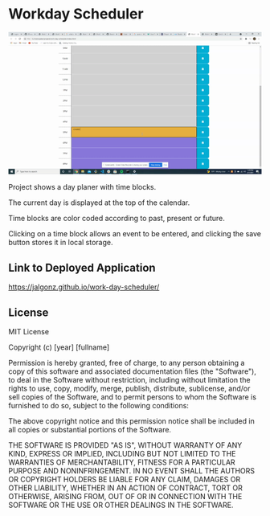 # Workday Scheduler

![A work day scheduler](./assets/calendar-gif.gif)

Project shows a day planer with time blocks.

The current day is displayed at the top of the calendar.

Time blocks are color coded according to past, present or future.

Clicking on a time block allows an event to be entered, and clicking the save button stores it in local storage.

## Link to Deployed Application
https://jalgonz.github.io/work-day-scheduler/

## License
MIT License

Copyright (c) [year] [fullname]

Permission is hereby granted, free of charge, to any person obtaining a copy
of this software and associated documentation files (the "Software"), to deal
in the Software without restriction, including without limitation the rights
to use, copy, modify, merge, publish, distribute, sublicense, and/or sell
copies of the Software, and to permit persons to whom the Software is
furnished to do so, subject to the following conditions:

The above copyright notice and this permission notice shall be included in all
copies or substantial portions of the Software.

THE SOFTWARE IS PROVIDED "AS IS", WITHOUT WARRANTY OF ANY KIND, EXPRESS OR
IMPLIED, INCLUDING BUT NOT LIMITED TO THE WARRANTIES OF MERCHANTABILITY,
FITNESS FOR A PARTICULAR PURPOSE AND NONINFRINGEMENT. IN NO EVENT SHALL THE
AUTHORS OR COPYRIGHT HOLDERS BE LIABLE FOR ANY CLAIM, DAMAGES OR OTHER
LIABILITY, WHETHER IN AN ACTION OF CONTRACT, TORT OR OTHERWISE, ARISING FROM,
OUT OF OR IN CONNECTION WITH THE SOFTWARE OR THE USE OR OTHER DEALINGS IN THE
SOFTWARE.
